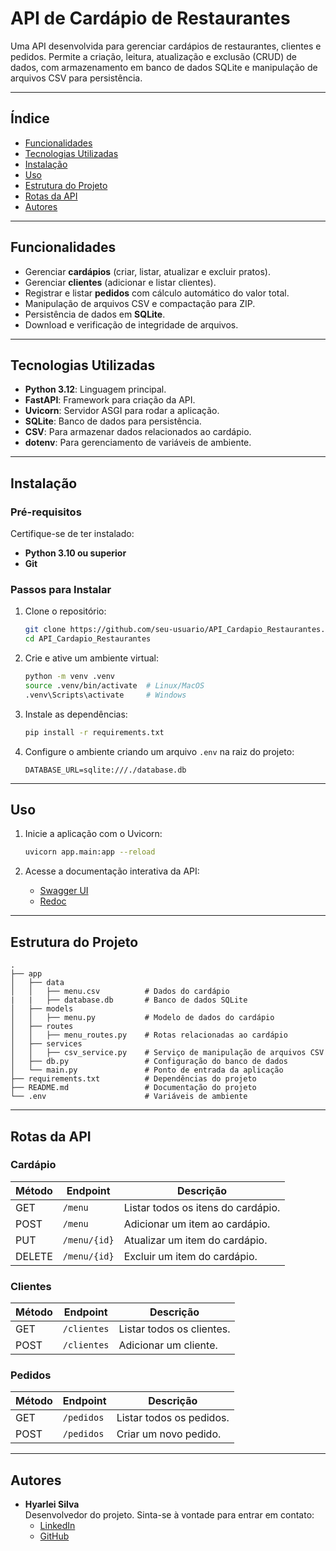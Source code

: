 # **API de Cardápio de Restaurantes**

Uma API desenvolvida para gerenciar cardápios de restaurantes, clientes e pedidos. Permite a criação, leitura, atualização e exclusão (CRUD) de dados, com armazenamento em banco de dados SQLite e manipulação de arquivos CSV para persistência.

---

## **Índice**

- [Funcionalidades](#funcionalidades)
- [Tecnologias Utilizadas](#tecnologias-utilizadas)
- [Instalação](#instalação)
- [Uso](#uso)
- [Estrutura do Projeto](#estrutura-do-projeto)
- [Rotas da API](#rotas-da-api)
- [Autores](#autores)

---

## **Funcionalidades**

- Gerenciar **cardápios** (criar, listar, atualizar e excluir pratos).
- Gerenciar **clientes** (adicionar e listar clientes).
- Registrar e listar **pedidos** com cálculo automático do valor total.
- Manipulação de arquivos CSV e compactação para ZIP.
- Persistência de dados em **SQLite**.
- Download e verificação de integridade de arquivos.

---

## **Tecnologias Utilizadas**

- **Python 3.12**: Linguagem principal.
- **FastAPI**: Framework para criação da API.
- **Uvicorn**: Servidor ASGI para rodar a aplicação.
- **SQLite**: Banco de dados para persistência.
- **CSV**: Para armazenar dados relacionados ao cardápio.
- **dotenv**: Para gerenciamento de variáveis de ambiente.

---

## **Instalação**

### Pré-requisitos

Certifique-se de ter instalado:

- **Python 3.10 ou superior**
- **Git**

### Passos para Instalar

1. Clone o repositório:

   ```bash
   git clone https://github.com/seu-usuario/API_Cardapio_Restaurantes.git
   cd API_Cardapio_Restaurantes
   ```

2. Crie e ative um ambiente virtual:

   ```bash
   python -m venv .venv
   source .venv/bin/activate  # Linux/MacOS
   .venv\Scripts\activate     # Windows
   ```

3. Instale as dependências:

   ```bash
   pip install -r requirements.txt
   ```

4. Configure o ambiente criando um arquivo `.env` na raiz do projeto:

   ```env
   DATABASE_URL=sqlite:///./database.db
   ```

---

## **Uso**

1. Inicie a aplicação com o Uvicorn:

   ```bash
   uvicorn app.main:app --reload
   ```

2. Acesse a documentação interativa da API:
   - [Swagger UI](http://127.0.0.1:8000/docs)
   - [Redoc](http://127.0.0.1:8000/redoc)

---

## **Estrutura do Projeto**

```
.
├── app
│   ├── data
│   │   ├── menu.csv          # Dados do cardápio
|   |   ├── database.db       # Banco de dados SQLite
│   ├── models
│   │   ├── menu.py           # Modelo de dados do cardápio
│   ├── routes
│   │   ├── menu_routes.py    # Rotas relacionadas ao cardápio
│   ├── services
│   │   ├── csv_service.py    # Serviço de manipulação de arquivos CSV
│   ├── db.py                 # Configuração do banco de dados
│   └── main.py               # Ponto de entrada da aplicação
├── requirements.txt          # Dependências do projeto
├── README.md                 # Documentação do projeto
└── .env                      # Variáveis de ambiente
```

---

## **Rotas da API**

### **Cardápio**

| Método | Endpoint         | Descrição                      |
|--------|------------------|--------------------------------|
| GET    | `/menu`          | Listar todos os itens do cardápio. |
| POST   | `/menu`          | Adicionar um item ao cardápio. |
| PUT    | `/menu/{id}`     | Atualizar um item do cardápio. |
| DELETE | `/menu/{id}`     | Excluir um item do cardápio.   |

### **Clientes**

| Método | Endpoint         | Descrição                      |
|--------|------------------|--------------------------------|
| GET    | `/clientes`      | Listar todos os clientes.      |
| POST   | `/clientes`      | Adicionar um cliente.          |

### **Pedidos**

| Método | Endpoint         | Descrição                      |
|--------|------------------|--------------------------------|
| GET    | `/pedidos`       | Listar todos os pedidos.       |
| POST   | `/pedidos`       | Criar um novo pedido.          |

---

## **Autores**

- **Hyarlei Silva**  
  Desenvolvedor do projeto. Sinta-se à vontade para entrar em contato:
  - [LinkedIn](https://www.linkedin.com/in/hyarlei-silva)
  - [GitHub](https://github.com/hyarlei)
